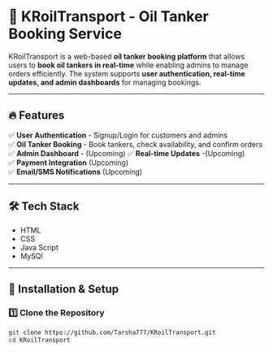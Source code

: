 # 🚛 KRoilTransport - Oil Tanker Booking Service

KRoilTransport is a web-based **oil tanker booking platform** that allows users to **book oil tankers in real-time** while enabling admins to manage orders efficiently.
The system supports **user authentication, real-time updates, and admin dashboards** for managing bookings.

---

## 🔥 Features

✅ **User Authentication** - Signup/Login for customers and admins  
✅ **Oil Tanker Booking** - Book tankers, check availability, and confirm orders  
✅ **Admin Dashboard** - (Upcoming)
✅ **Real-time Updates** -(Upcoming)  
✅ **Payment Integration** (Upcoming)  
✅ **Email/SMS Notifications** (Upcoming)  

---

## 🛠 Tech Stack

- HTML
- CSS
- Java Script
- MySQl

---

## 🚀 Installation & Setup

### 1️⃣ Clone the Repository  
```bash
git clone https://github.com/Tarsha777/KRoilTransport.git
cd KRoilTransport
